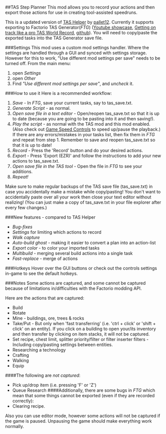 ﻿##TAS Step Planner
This mod allows you to record your actions and then export those actions for use in creating tool-assisted speedruns.

This is a updated version of [TAS Helper](https://mods.factorio.com/mod/tas_helper) by [pallet12](https://mods.factorio.com/user/pallet12). Currently it supports exporting to Factorio TAS Generator(*FTG*) ([Youtube showcase](https://www.youtube.com/watch?v=V9tuNoDqc0E&ab_channel=EZRaiderz), [Getting on track like a pro TAS World Record](https://www.youtube.com/watch?v=geEoRQ2JEbM&ab_channel=EZRaiderz), [github](https://github.com/MortenTobiasNielsen/Factorio-TAS-Generator)). You will need to copy/paste the exported tasks into the TAS Generator save file.

###Settings
This mod uses a custom mod settings handler. Where the settings are handled through a GUI and synced with settings storage.
However for this to work, "Use different mod settings per save" needs to be turned off. From the main menu:
1. open *Settings*
2. open *Other*
3. Find *"Use different mod settings per save"*, and *uncheck* it.

###How to use it
Here is a recommended workflow:

1. *Save* - In *FTG*, save your current tasks, say to tas_save.txt.
2. *Generate Script* - as normal.
3. *Open save file in a text editor* - Open/reopen tas_save.txt so that it is up to date (because you are going to be pasting into it and then saving!).
4. *Play the script* - as normal with the TAS mod and this mod enabled. (Also check out [Game Speed Controls](https://mods.factorio.com/mod/game-speed) to speed up/pause the playback.) If there are any errors/mistakes in your tasks list, then fix them in *FTG* and repeat from step 1. Remember to save and reopen tas_save.txt so that it is up to date!
5. *Record* - Press the 'Record' button and do your desired actions.
6. *Export* - Press 'Export (EZR)' and follow the instructions to add your new actions to tas_save.txt.
7. *Open save file in the TAS tool* - Open the file in *FTG* to see your additions.
8. *Repeat!*

Make sure to make regular backups of the TAS save file (tas_save.txt) in case you accidentally make a mistake while copy/pasting! You don't want to accidentally paste over all your work then close your text editor without realizing! (You can just make a copy of tas_save.txt in your file explorer after every few changes.)

###New features - compared to TAS Helper
* *Bug-fixes*
* *Settings* for limiting which actions to record
* *Walk capture*
* *Auto-build ghost* - making it easier to convert a plan into an action-list
* *Export color* - to color your imported tasks
* *Multibuild* - merging several build actions into a single task
* *Fast-replace* - merge of actions

###Hotkeys
Hover over the GUI buttons or check out the controls settings in-game to see the default hotkeys.

###Notes
Some actions are captured, and some cannot be captured because of limitations in/difficulties with the Factorio modding API.

Here are the actions that are captured:

* Build
* Rotate
* Mine - buildings, ore, trees & rocks
* Take/Put - But only when 'fast transferring' (i.e. 'ctrl + click' or 'shift + click' on an entity). If you click on a building to open your/its inventory and then transfer by clicking on item stacks, it will not be captured.
* Set recipe, chest limit, splitter priority/filter or filter inserter filters - Including copy/pasting settings between entities.
* Researching a technology
* Crafting
* Walking
* Equip

####The following are *not captured*:
* Pick up/drop item (i.e. pressing 'F' or 'Z')
* Queue Research
####Additionally, there are some bugs in *FTG* which mean that some things cannot be exported (even if they are recorded correctly):
* Clearing recipe.

Also you can use editor mode, however some actions will not be captured if the game is paused. Unpausing the game should make everything work normally.